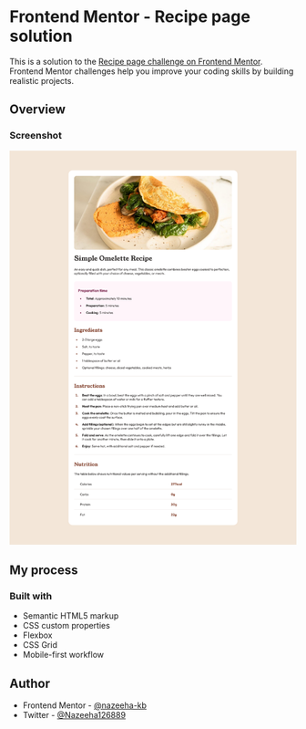 # Frontend Mentor - Recipe page solution

This is a solution to the [Recipe page challenge on Frontend Mentor](https://www.frontendmentor.io/challenges/recipe-page-KiTsR8QQKm). Frontend Mentor challenges help you improve your coding skills by building realistic projects. 

## Overview

### Screenshot

![](./screenshot.png)

## My process

### Built with

- Semantic HTML5 markup
- CSS custom properties
- Flexbox
- CSS Grid
- Mobile-first workflow

## Author

- Frontend Mentor - [@nazeeha-kb](https://www.frontendmentor.io/profile/nazeeha-k)
- Twitter - [@Nazeeha126889](https://x.com/Nazeeha126889)
